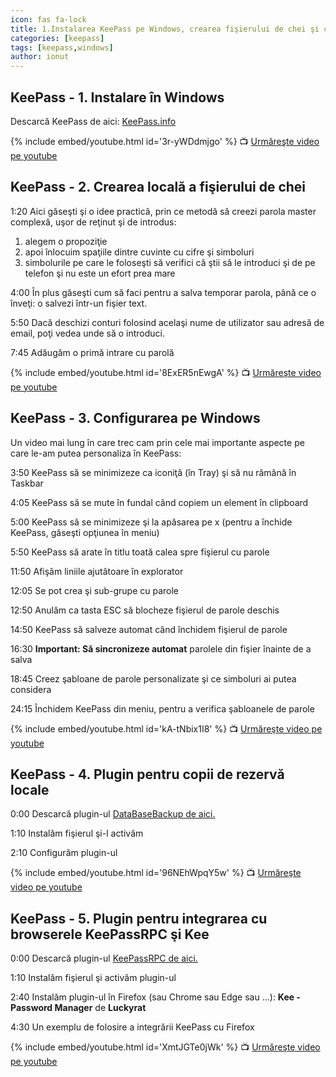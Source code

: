 ```yaml
---
icon: fas fa-lock
title: 1.Instalarea KeePass pe Windows, crearea fişierului de chei şi configurarea, plugin-uri
categories: [keepass]
tags: [keepass,windows]
author: ionut
---
```


## KeePass - 1. Instalare în Windows

Descarcă KeePass de aici: [KeePass.info](https://keepass.info/download.html)

{% include embed/youtube.html id='3r-yWDdmjgo' %}
📺 [Urmăreşte video pe youtube](https://www.youtube.com/watch?v=3r-yWDdmjgo)


## KeePass - 2. Crearea locală a fişierului de chei

1:20 Aici găseşti şi o idee practică, prin ce metodă să creezi parola master complexă, uşor de reţinut şi de introdus:
1. alegem o propoziţie
2. apoi înlocuim spaţiile dintre cuvinte cu cifre şi simboluri
3. simbolurile pe care le foloseşti să verifici că ştii să le introduci şi de pe telefon şi nu este un efort prea mare

4:00 În plus găseşti cum să faci pentru a salva temporar parola, până ce o înveţi: o salvezi într-un fişier text.

5:50 Dacă deschizi conturi folosind acelaşi nume de utilizator sau adresă de email, poţi vedea unde să o introduci.

7:45 Adăugăm o primă intrare cu parolă

{% include embed/youtube.html id='8ExER5nEwgA' %}
📺 [Urmăreşte video pe youtube](https://www.youtube.com/watch?v=8ExER5nEwgA)


## KeePass - 3. Configurarea pe Windows

Un video mai lung în care trec cam prin cele mai importante aspecte pe care le-am putea personaliza în KeePass:

3:50 KeePass să se minimizeze ca iconiţă (în Tray) şi să nu rămână în Taskbar

4:05 KeePass să se mute în fundal când copiem un element în clipboard

5:00 KeePass să se minimizeze şi la apăsarea pe x (pentru a închide KeePass, găseşti opţiunea în meniu)

5:50 KeePass să arate în titlu toată calea spre fişierul cu parole

11:50 Afişăm liniile ajutătoare în explorator

12:05 Se pot crea şi sub-grupe cu parole

12:50 Anulăm ca tasta ESC să blocheze fişierul de parole deschis

14:50 KeePass să salveze automat când închidem fişierul de parole

16:30 **Important: Să sincronizeze automat** parolele din fişier înainte de a salva

18:45 Creez şabloane de parole personalizate şi ce simboluri ai putea considera

24:15 Închidem KeePass din meniu, pentru a verifica şabloanele de parole

{% include embed/youtube.html id='kA-tNbix1I8' %}
📺 [Urmăreşte video pe youtube](https://www.youtube.com/watch?v=kA-tNbix1I8)

## KeePass - 4. Plugin pentru copii de rezervă locale

0:00 Descarcă plugin-ul [DataBaseBackup de aici.](https://keepass.info/plugins.html#databasebackup)

1:10 Instalăm fişierul şi-l activăm

2:10 Configurăm plugin-ul

{% include embed/youtube.html id='96NEhWpqY5w' %}
📺 [Urmăreşte video pe youtube](https://www.youtube.com/watch?v=96NEhWpqY5w)


## KeePass - 5. Plugin pentru integrarea cu browserele KeePassRPC şi Kee

0:00 Descarcă plugin-ul [KeePassRPC de aici.](https://github.com/kee-org/keepassrpc/releases)

1:10 Instalăm fişierul şi activăm plugin-ul

2:40 Instalăm plugin-ul în Firefox (sau Chrome sau Edge sau ...): **Kee - Password Manager** de **Luckyrat**

4:30 Un exemplu de folosire a integrării KeePass cu Firefox

{% include embed/youtube.html id='XmtJGTe0jWk' %}
📺 [Urmăreşte video pe youtube](https://www.youtube.com/watch?v=XmtJGTe0jWk)
